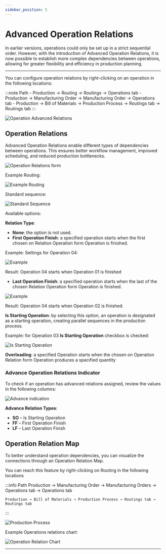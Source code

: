 ```yaml
---
sidebar_position: 5
---
```


# Advanced Operation Relations

In earlier versions, operations could only be set up in a strict sequential order. However, with the introduction of Advanced Operation Relations, it is now possible to establish more complex dependencies between operations, allowing for greater flexibility and efficiency in production planning.

---

You can configure operation relations by right-clicking on an operation in the following locations:

:::note Path
    - Production → Routing → Routings → Operations tab
    - Production → Manufacturing Order → Manufacturing Order → Operations tab
    - Production → Bill of Materials → Production Process → Routings tab → Routings tab
:::

![Operation Advanced Relations](./media/advanced-operation-relations/operation-advanced-relations.webp)

## Operation Relations

Advanced Operation Relations enable different types of dependencies between operations. This ensures better workflow management, improved scheduling, and reduced production bottlenecks.

![Operation Relations form](./media/advanced-operation-relations/operation-relations-form.webp)

Example Routing:

![Example Routing](./media/advanced-operation-relations/example-routing.webp)

Standard sequence:

![Standard Sequence](./media/advanced-operation-relations/standard-sequence.webp)

Available options:

**Relation Type**:

- **None**: the option is not used.
- **First Operation Finish**: a specified operation starts when the first chosen on Relation Operation form Operation is finished.

Example: Settings for Operation 04:

![Example](./media/advanced-operation-relations/advanced-relations-example-1.webp)

Result: Operation 04 starts when Operation 01 is finished

- **Last Operation Finish**: a specified operation starts when the last of the chosen Relation Operation form Operation is finished.

![Example](./media/advanced-operation-relations/advanced-relations-example-2.webp)

Result: Operation 04 starts when Operation 02 is finished.

**Is Starting Operation**: by selecting this option, an operation is designated as a starting operation, creating parallel sequences in the production process.

Example: for Operation 03 **Is Starting Operation** checkbox is checked:

![Is Starting Operation](./media/advanced-operation-relations/is-starting-operation.webp)

**Overloading**: a specified Operation starts when the chosen on Operation Relation form Operation produces a specified quantity

### Advance Operation Relations Indicator

To check if an operation has advanced relations assigned, review the values in the following columns:

![Advance indication](./media/advanced-operation-relations/advance-relation-indication.webp)

**Advance Relation Types**:

- **SO** – Is Starting Operation
- **FF** – First Operation Finish
- **LF** – Last Operation Finish

## Operation Relation Map

To better understand operation dependencies, you can visualize the connections through an Operation Relation Map.

You can reach this feature by right-clicking on Routing in the following locations

:::info Path
    Production → Manufacturing Order → Manufacturing Orders → Operations tab → Operations tab

    Production → Bill of Materials → Production Process → Routings tab → Routings tab
:::

![Production Process](./media/advanced-operation-relations/production-process-context-menu.webp)

Example Operations relations chart:

![Operation Relation Chart](./media/advanced-operation-relations/operation-relation-map.webp)

---
